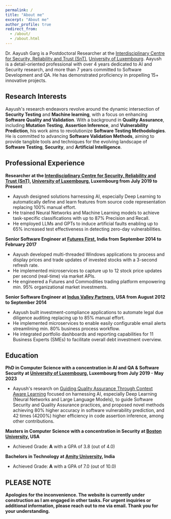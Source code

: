 ```yaml
---
permalink: /
title: "About me"
excerpt: "About me"
author_profile: true
redirect_from: 
  - /about/
  - /about.html
---
```


Dr. Aayush Garg is a Postdoctoral Researcher at the [Interdisciplinary Centre for Security, Reliability and Trust (SnT)](https://www.uni.lu/snt), [University of Luxembourg](https://www.uni.lu). Aayush is a detail-oriented professional with over 4 years dedicated to AI and Security research, and more than 7 years committed to Software Development and QA. He has demonstrated proficiency in propelling 15+ innovative projects.

Research Interests
-
Aayush's research endeavors revolve around the dynamic intersection of **Security Testing** and **Machine learning**, with a focus on enhancing **Software Quality and Validation**. With a background in **Quality Assurance**, including **Mutation Testing**, **Assertion Inference**, and **Vulnerability Prediction**, his work aims to revolutionize **Software Testing Methodologies**. He is committed to advancing **Software Validation Methods**, aiming to provide tangible tools and techniques for the evolving landscape of **Software Testing**, **Security**, and **Artificial Intelligence**.

Professional Experience
-
**Researcher at the [Interdisciplinary Centre for Security, Reliability and Trust (SnT)](https://www.uni.lu/snt), [University of Luxembourg](https://www.uni.lu), Luxembourg from July 2019 to Present**
- Aayush designed solutions harnessing AI, especially Deep Learning to automatically define and learn features from source code representation replacing 100% manual effort.
- He trained Neural Networks and Machine Learning models to achieve task-specific classifications with up to 87% Precision and Recall.
- He employed LLMs and GPTs to induce artificial faults enabling up to 65% increased test effectiveness in detecting zero-day vulnerabilities.

**Senior Software Engineer at [Futures First](https://futuresfirst.com), India from September 2014 to February 2017**
- Aayush developed multi-threaded Windows applications to process and display prices and trade updates of invested stocks with a 3-second refresh rate.
- He implemented microservices to capture up to 12 stock price updates per second (real-time) via market APIs.
- He engineered a Futures and Commodities trading platform empowering min. 95% organizational market investments.

**Senior Software Engineer at [Indus Valley Partners](https://www.ivp.in), USA from August 2012 to September 2014**
- Aayush built investment-compliance applications to automate legal due diligence auditing replacing up to 85% manual effort.
- He implemented microservices to enable easily configurable email alerts streamlining min. 80% business process workflow.
- He integrated portfolio dashboards and reporting capabilities for 11 Business Experts (SMEs) to facilitate overall debt investment overview.

Education
-
**PhD in Computer Science with a concentration in AI and QA & Software Security at [University of Luxembourg](https://www.uni.lu/), Luxembourg from July 2019 - May 2023**

- Aayush's research on [Guiding Quality Assurance Through Context Aware Learning](https://hdl.handle.net/10993/55042) focused on harnessing AI, especially Deep Learning (Neural Networks and Large Language Models), to guide Software Security and Quality Assurance practices, and proposed novel methods achieving 80% higher accuracy in software vulnerability prediction, and 42 times (4200%) higher efficiency in code assertion inference, among other contributions.

**Masters in Computer Science with a concentration in Security at [Boston University](https://www.bu.edu), USA**

- Achieved Grade: **A** with a GPA of 3.8 (out of 4.0)

**Bachelors in Technology at [Amity University](https://www.amity.edu), India**

- Achieved Grade: **A** with a GPA of 7.0 (out of 10.0)

PLEASE NOTE
-
**Apologies for the inconvenience. The website is currently under construction as I am engaged in other tasks. For urgent inquiries or additional information, please reach out to me via email. Thank you for your understanding.**
